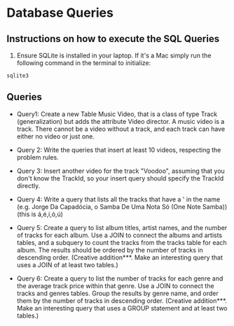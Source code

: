 # Database Queries

## Instructions on how to execute the SQL Queries
1. Ensure SQLite is installed in your laptop. If it's a Mac
simply run the following command in the terminal to initialize:
```
sqlite3
```


## Queries

- Query1: Create a new Table Music Video, that is a class of type Track (generalization) but adds the attribute Video director. A music video is a track. There cannot be a video without a track, and each track can have either no video or just one. 

- Query 2: Write the queries that insert at least 10 videos, respecting the problem rules.

- Query 3:  Insert another video for the track "Voodoo", assuming that you don't know the TrackId, so your insert query should specify the TrackId directly.

- Query 4: Write a query that lists all the tracks that have a ' in the name (e.g. Jorge Da Capadócia, o Samba De Uma Nota Só (One Note Samba)) (this is á,é,í,ó,ú)

- Query 5: Create a query to list album titles, artist names, and the number of tracks for each album. Use a JOIN to connect the albums and artists tables, and a subquery to count the tracks from the tracks table for each album. The results should be ordered by the number of tracks in descending order. (Creative addition***. Make an interesting query that uses a JOIN of at least two tables.)

- Query 6: Create a query to list the number of tracks for each genre and the average track price within that genre. Use a JOIN to connect the tracks and genres tables. Group the results by genre name, and order them by the number of tracks in descending order. (Creative addition***. Make an interesting query that uses a GROUP statement and at least two tables.)